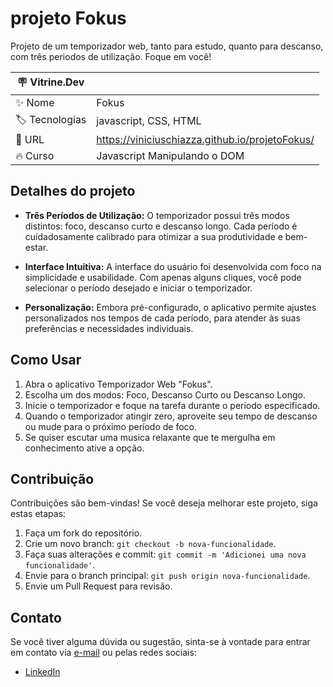 # projeto Fokus

Projeto de um temporizador web, tanto para estudo, quanto para descanso, com três periodos de utilização. Foque em você!

| :placard: Vitrine.Dev |     |
| -------------  | --- |
| :sparkles: Nome        | Fokus
| :label: Tecnologias | javascript, CSS, HTML
| :rocket: URL         | https://viniciuschiazza.github.io/projetoFokus/
| :fire: Curso         | Javascript Manipulando o DOM


## Detalhes do projeto

- **Três Períodos de Utilização:** O temporizador possui três modos distintos: foco, descanso curto e descanso longo. Cada período é cuidadosamente calibrado para otimizar a sua produtividade e bem-estar.

- **Interface Intuitiva:** A interface do usuário foi desenvolvida com foco na simplicidade e usabilidade. Com apenas alguns cliques, você pode selecionar o período desejado e iniciar o temporizador.

- **Personalização:** Embora pré-configurado, o aplicativo permite ajustes personalizados nos tempos de cada período, para atender às suas preferências e necessidades individuais.

## Como Usar

1. Abra o aplicativo Temporizador Web "Fokus".
2. Escolha um dos modos: Foco, Descanso Curto ou Descanso Longo.
3. Inicie o temporizador e foque na tarefa durante o período especificado.
4. Quando o temporizador atingir zero, aproveite seu tempo de descanso ou mude para o próximo período de foco.
5. Se quiser escutar uma musica relaxante que te mergulha em conhecimento ative a opção.

## Contribuição

Contribuições são bem-vindas! Se você deseja melhorar este projeto, siga estas etapas:

1. Faça um fork do repositório.
2. Crie um novo branch: `git checkout -b nova-funcionalidade`.
3. Faça suas alterações e commit: `git commit -m 'Adicionei uma nova funcionalidade'`.
4. Envie para o branch principal: `git push origin nova-funcionalidade`.
5. Envie um Pull Request para revisão.

## Contato

Se você tiver alguma dúvida ou sugestão, sinta-se à vontade para entrar em contato via [e-mail](mailto:viniciuschiazza@gmail.com) ou pelas redes sociais:

- [LinkedIn](https://linkedin.com/in/viniciuschiazza)
